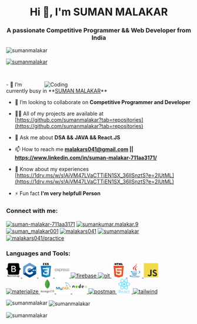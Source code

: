 
<h1 align="center">Hi 👋, I'm SUMAN MALAKAR</h1>
<h3 align="center">A passionate Competitive Programmer && Web Developer from India</h3>


<p align="left"> <img src="https://komarev.com/ghpvc/?username=sumanmalakar&label=Profile%20views&color=0e75b6&style=flat" alt="sumanmalakar" /> </p>

<p align="left"> <a href="https://github.com/ryo-ma/github-profile-trophy"><img src="https://github-profile-trophy.vercel.app/?username=sumanmalakar" alt="sumanmalakar" /></a> </p>

<p align="left"> <a href="https://twitter.com/" target="blank"><img src="https://img.shields.io/twitter/follow/?logo=twitter&style=for-the-badge" alt="" /></a> </p>

<img align="right" alt="Coding" width="400" src="https://cdn.dribbble.com/users/1162077/screenshots/3848914/programmer.gif"/>
- 🌱 I’m currently busy in **<a href="https://www.youtube.com/@SumanMalakar18/videos" target="blank">SUMAN MALAKAR</a>**

- 👯 I’m looking to collaborate on **Competitive Programmer and Developer**

- 👨‍💻 All of my projects are available at [https://github.com/sumanmalakar?tab=repositories](https://github.com/sumanmalakar?tab=repositories)

- 💬 Ask me about **DSA && JAVA && React.JS**

- 📫 How to reach me **malakars041@gmail.com || https://www.linkedin.com/in/suman-malakar-711aa3171/**

- 📄 Know about my experiences [https://1drv.ms/w/s!AiVM47LVaCTTiEN1SX_36llSnztS?e=2lUtML](https://1drv.ms/w/s!AiVM47LVaCTTiEN1SX_36llSnztS?e=2lUtML)

- ⚡ Fun fact **I'm very helpfull Person**

<h3 align="left">Connect with me:</h3>
<p align="left">
<a href="https://linkedin.com/in/suman-malakar-711aa3171" target="blank"><img align="center" src="https://raw.githubusercontent.com/rahuldkjain/github-profile-readme-generator/master/src/images/icons/Social/linked-in-alt.svg" alt="suman-malakar-711aa3171" height="30" width="40" /></a>
<a href="https://fb.com/sumankumar.malakar.9" target="blank"><img align="center" src="https://raw.githubusercontent.com/rahuldkjain/github-profile-readme-generator/master/src/images/icons/Social/facebook.svg" alt="sumankumar.malakar.9" height="30" width="40" /></a>
<a href="https://instagram.com/suman_malakar001" target="blank"><img align="center" src="https://raw.githubusercontent.com/rahuldkjain/github-profile-readme-generator/master/src/images/icons/Social/instagram.svg" alt="suman_malakar001" height="30" width="40" /></a>
<a href="https://www.hackerrank.com/malakars041" target="blank"><img align="center" src="https://raw.githubusercontent.com/rahuldkjain/github-profile-readme-generator/master/src/images/icons/Social/hackerrank.svg" alt="malakars041" height="30" width="40" /></a>
<a href="https://www.leetcode.com/sumanmalakar" target="blank"><img align="center" src="https://raw.githubusercontent.com/rahuldkjain/github-profile-readme-generator/master/src/images/icons/Social/leet-code.svg" alt="sumanmalakar" height="30" width="40" /></a>
<a href="https://auth.geeksforgeeks.org/user/malakars041/practice" target="blank"><img align="center" src="https://raw.githubusercontent.com/rahuldkjain/github-profile-readme-generator/master/src/images/icons/Social/geeks-for-geeks.svg" alt="malakars041/practice" height="30" width="40" /></a>
</p>

<h3 align="left">Languages and Tools:</h3>
<p align="left"> <a href="https://getbootstrap.com" target="_blank" rel="noreferrer"> <img src="https://raw.githubusercontent.com/devicons/devicon/master/icons/bootstrap/bootstrap-plain-wordmark.svg" alt="bootstrap" width="40" height="40"/> </a> <a href="https://www.w3schools.com/cpp/" target="_blank" rel="noreferrer"> <img src="https://raw.githubusercontent.com/devicons/devicon/master/icons/cplusplus/cplusplus-original.svg" alt="cplusplus" width="40" height="40"/> </a> <a href="https://www.w3schools.com/css/" target="_blank" rel="noreferrer"> <img src="https://raw.githubusercontent.com/devicons/devicon/master/icons/css3/css3-original-wordmark.svg" alt="css3" width="40" height="40"/> </a> <a href="https://expressjs.com" target="_blank" rel="noreferrer"> <img src="https://raw.githubusercontent.com/devicons/devicon/master/icons/express/express-original-wordmark.svg" alt="express" width="40" height="40"/> </a> <a href="https://firebase.google.com/" target="_blank" rel="noreferrer"> <img src="https://www.vectorlogo.zone/logos/firebase/firebase-icon.svg" alt="firebase" width="40" height="40"/> </a> <a href="https://git-scm.com/" target="_blank" rel="noreferrer"> <img src="https://www.vectorlogo.zone/logos/git-scm/git-scm-icon.svg" alt="git" width="40" height="40"/> </a> <a href="https://www.w3.org/html/" target="_blank" rel="noreferrer"> <img src="https://raw.githubusercontent.com/devicons/devicon/master/icons/html5/html5-original-wordmark.svg" alt="html5" width="40" height="40"/> </a> <a href="https://www.java.com" target="_blank" rel="noreferrer"> <img src="https://raw.githubusercontent.com/devicons/devicon/master/icons/java/java-original.svg" alt="java" width="40" height="40"/> </a> <a href="https://developer.mozilla.org/en-US/docs/Web/JavaScript" target="_blank" rel="noreferrer"> <img src="https://raw.githubusercontent.com/devicons/devicon/master/icons/javascript/javascript-original.svg" alt="javascript" width="40" height="40"/> </a> <a href="https://materializecss.com/" target="_blank" rel="noreferrer"> <img src="https://raw.githubusercontent.com/prplx/svg-logos/5585531d45d294869c4eaab4d7cf2e9c167710a9/svg/materialize.svg" alt="materialize" width="40" height="40"/> </a> <a href="https://www.mongodb.com/" target="_blank" rel="noreferrer"> <img src="https://raw.githubusercontent.com/devicons/devicon/master/icons/mongodb/mongodb-original-wordmark.svg" alt="mongodb" width="40" height="40"/> </a> <a href="https://www.mysql.com/" target="_blank" rel="noreferrer"> <img src="https://raw.githubusercontent.com/devicons/devicon/master/icons/mysql/mysql-original-wordmark.svg" alt="mysql" width="40" height="40"/> </a> <a href="https://nodejs.org" target="_blank" rel="noreferrer"> <img src="https://raw.githubusercontent.com/devicons/devicon/master/icons/nodejs/nodejs-original-wordmark.svg" alt="nodejs" width="40" height="40"/> </a> <a href="https://postman.com" target="_blank" rel="noreferrer"> <img src="https://www.vectorlogo.zone/logos/getpostman/getpostman-icon.svg" alt="postman" width="40" height="40"/> </a> <a href="https://reactjs.org/" target="_blank" rel="noreferrer"> <img src="https://raw.githubusercontent.com/devicons/devicon/master/icons/react/react-original-wordmark.svg" alt="react" width="40" height="40"/> </a> <a href="https://tailwindcss.com/" target="_blank" rel="noreferrer"> <img src="https://www.vectorlogo.zone/logos/tailwindcss/tailwindcss-icon.svg" alt="tailwind" width="40" height="40"/> </a> </p>

<p><img align="left" src="https://github-readme-stats.vercel.app/api/top-langs?username=sumanmalakar&show_icons=true&locale=en&layout=compact" alt="sumanmalakar" /></p>

<p>&nbsp;<img align="center" src="https://github-readme-stats.vercel.app/api?username=sumanmalakar&show_icons=true&locale=en" alt="sumanmalakar" /></p>

<p><img align="center" src="https://github-readme-streak-stats.herokuapp.com/?user=sumanmalakar&" alt="sumanmalakar" /></p>
